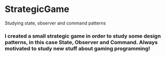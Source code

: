 # StrategicGame
Studying state, observer and command patterns

### I created a small strategic game in order to study some design patterns, in this case State, Observer and Command. Always motivated to study new stuff about gaming programming!

